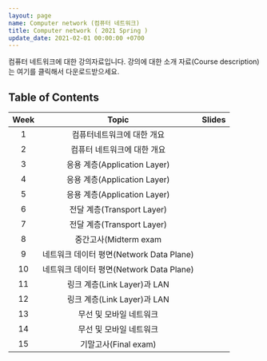 ```yaml
---
layout: page
name: Computer network (컴퓨터 네트워크)
title: Computer network ( 2021 Spring )
update_date: 2021-02-01 00:00:00 +0700
---
```


컴퓨터 네트워크에 대한 강의자료입니다. 강의에 대한 소개 자료(Course description)는 여기를 클릭해서 다운로드받으세요.


## Table of Contents
| Week | Topic | Slides |
|:--------:|:-------:|:--------:|
|1|컴퓨터네트워크에 대한 개요|
|2|컴퓨터 네트워크에 대한 개요|
|3| 응용 계층(Application Layer)
|4| 응용 계층(Application Layer)
|5| 응용 계층(Application Layer)
|6| 전달 계층(Transport Layer) |
|7|전달 계층(Transport Layer)|
|8| 중간고사(Midterm exam |
|9| 네트워크 데이터 평면(Network Data Plane)
|10| 네트워크 데이터 평면(Network Data Plane)
|11| 링크 계층(Link Layer)과 LAN |
|12| 링크 계층(Link Layer)과 LAN | |
|13| 무선 및 모바일 네트워크 |
|14| 무선 및 모바일 네트워크 |
|15| 기말고사(Final exam) |

